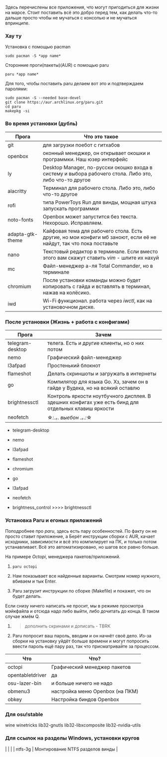 Здесь перечислены все приложения, что могут пригодиться для жизни на марсе. Стоит поставить всё это добро перед тем, как делать что-то дальше просто чтобы не мучаться с консолью и не мучаться впринципе.

### Хау ту

Установка с помощью pacman

`sudo pacman -S *app name*`

Сторонние проги(пакеты)(AUR) с помощью paru

`paru *app name*`

Для того, чтобы поставить paru делаем вот это и подтверждаем паролями:

```
sudo pacman -S --needed base-devel
git clone https://aur.archlinux.org/paru.git
cd paru
makepkg -si
```
### Во время установки (дубль)
| Прога            | Что это такое                                                                                                      |
| ---------------- | ------------------------------------------------------------------------------------------------------------------ |
| git              | для загрузки поебот с гитхабов                                                                                     |
| openbox          | оконный менеджер, он открывает окошки и программки. Наш юзер интерфейс                                             |
| ly               | Desktop Manager, по-русски окошко входа в систему и выбора рабочего стола. Либо это, либо что-то другое            |
| alacritty        | Терминал для рабочего стола. Либо это, либо что-то другое                                                          |
| rofi             | типа PowerToys Run для винды, мощная штука запускать программки                                                    |
| noto-fonts       | Openbox может запустится без текста. Нехорошо. Исправляем.                                                         |
| adapta-gtk-theme | Кайфовая тема для рабочего стола. Есть другие, но мои конфиги мб заноют, если её не найдут, так что пока поставьте |
| nano             | Текстовый редактор в терминале. Если вместо этого вам скажут ставить *vim* - шлите их нахуй                        |
| mc               | Файл-менеджер а-ля Total Commander, но в терминале                                                                 |
| chromium         | После установки команды можно будет копировать с гайда и вставлять в терминал, нажав на колёсико.                  |
| iwd              | Wi-Fi функционал. работа через *iwctl*, как на установочном диске.                                                 |
 
### После установки (Жизнь + работа с конфигами)


| Прога            | Зачем                                                                                               |
| ---------------- | --------------------------------------------------------------------------------------------------- |
| telegram-desktop | телега. Есть и другие клиенты, но о них потом                                                       |
| nemo             | Графический файл-менеджер                                                                           |
| l3afpad          | Простенький блокнот                                                                                 |
| flameshot        | Делать скриншоты и загружать в интернеты                                                            |
| go               | Компилятор для языка Go. Хз, зачем он в гайде у Вудека, но на всякий оставлю                        |
| brightnessctl    | Контроль яркости ноутбучного дисплея. В здешних конфигах уже есть бинд для отдельных клавиш яркости |
| neofetch         | ☆*:.｡. *выебон* .｡.:*☆                                                                              |

 
 - telegram-desktop
 - nemo
 - l3afpad

 - flameshot

 - chromium
 - go
 - l3afpad
 - neofetch
 - brightness_control >>>> brightnessctl

### Установка Paru и егоных приложений

Поподробнее про *paru*, здесь есть пару особенностей. По факту он не просто ставит приложение, а Берёт инструкции сборки с AUR, качает исходники, зависимости и всё это компилирует на ПК, и только потом устанавливает. Всё это автоматизировано, но шагов все равно больше.

На примере *Octopi*, менеджера пакетов/приложений.

1.  `paru octopi`

2. Нам показывает все найденные варианты. Смотрим номер нужного, вбиваем и тык Enter.

3. Paru загрузит инструкции по сборке (Makefile) и покажет, что он будет делать.

Если снизу ничего написать не просит, мы в режиме просмотра мэйкфайла и отсюда надо либо выйти, либо дочитать до конца. В таком случае жмём Q.

1. >дополнить скринами и дописать - TBRK

2. Paru попросит ваш пароль, вводим и он начнёт своё дело. Из-за сборки на установку уйдёт больше времени и могут попросить ввести пароль ещё пару раз, так что присматривайте за процессом.

| Что              | Что?                            |
| ---------------- | ------------------------------- |
| octopi           | Графический менеджер пакетов    |
| opentabletdriver | да                              |
| osu-lazer-bin    | и больше ничего не надо         |
| obmenu3          | настройка меню Openbox (на ПКМ) |
| obkey            | Настройка биндов Openbox        |

### Для osu!stable

wine
winetricks
lib32-gnutls
lib32-libxcomposite
lib32-nvidia-utils
### Для ссылок на разделы Windows, установки кругов

| | |
| ntfs-3g | Монтирование NTFS разделов винды |